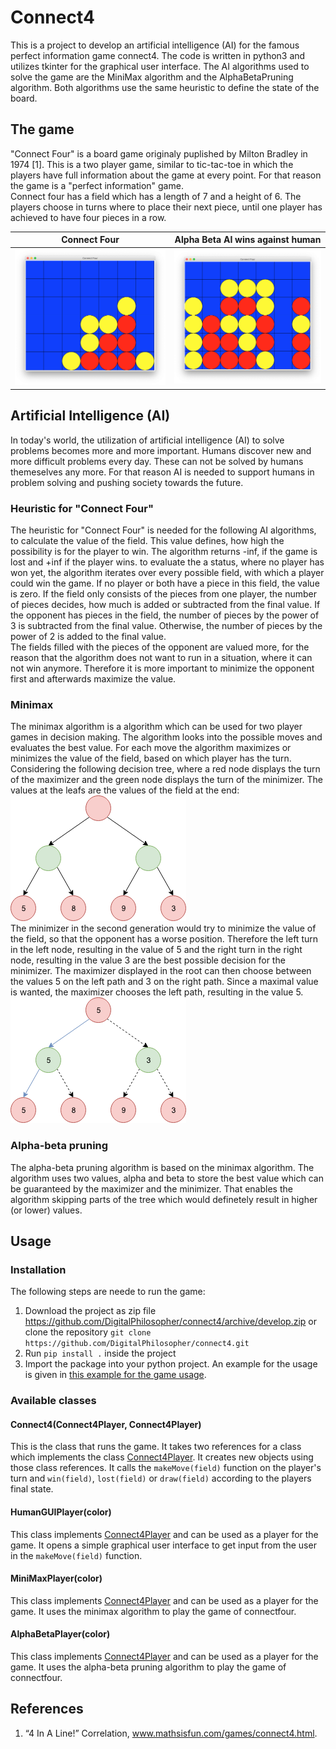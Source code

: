 # Connect4

This is a project to develop an artificial intelligence (AI) for the famous perfect information game connect4. The code is written in python3 and utilizes tkinter for the graphical user interface. The AI algorithms used to solve the game are the MiniMax algorithm and the AlphaBetaPruning algorithm. Both algorithms use the same heuristic to define the state of the board.


## The game

"Connect Four" is a board game originaly puplished by  Milton Bradley in 1974 [1]. This is a two player game, similar to tic-tac-toe in which the players have full information about the game at every point. For that reason the game is a "perfect information" game.
<br />
Connect four has a field which has a length of 7 and a height of 6. The players choose in turns where to place their next piece, until one player has achieved to have four pieces in a row.
<br />

| Connect Four | Alpha Beta AI wins against human |
| :-: | :-: |
| ![Picture of Connect Four - Alpha Beta AI wins against human](photos/ConnectFourAlphaBetaPruningWins1.png?raw=true "Connect Four - Alpha Beta AI wins against human") | ![Picture of Connect Four - Alpha Beta AI wins against human](photos/ConnectFourAlphaBetaPruningWins2.png?raw=true "Connect Four - Alpha Beta AI wins against human") |


## Artificial Intelligence (AI)
In today's world, the utilization of artificial intelligence (AI) to solve problems becomes more and more important. Humans discover new and more difficult problems every day. These can not be solved by humans themeselves any more. For that reason AI is needed to support humans in problem solving and pushing society towards the future.

### Heuristic for "Connect Four"
The heuristic for "Connect Four" is needed for the following AI algorithms, to calculate the value of the field. This value defines, how high the possibility is for the player to win. The algorithm returns -inf, if the game is lost and +inf if the player wins. to evaluate the a status, where no player has won yet, the algorithm iterates over every possible field, with which a player could win the game. If no player or both have a piece in this field, the value is zero. If the field only consists of the pieces from one player, the number of pieces decides, how much is added or subtracted from the final value. If the opponent has pieces in the field, the number of pieces by the power of 3 is subtracted from the final value. Otherwise, the number of pieces by the power of 2 is added to the final value.
<br />
The fields filled with the pieces of the opponent are valued more, for the reason that the algorithm does not want to run in a situation, where it can not win anymore. Therefore it is more important to minimize the opponent first and afterwards maximize the value.

### Minimax
The minimax algorithm is a algorithm which can be used for two player games in decision making. The algorithm looks into the possible moves and evaluates the best value. For each move the algorithm maximizes or minimizes the value of the field, based on which player has the turn. Considering the following decision tree, where a red node displays the turn of the maximizer and the green node displays the turn of the minimizer. The values at the leafs are the values of the field at the end:
<br />
![Decision Tree minimax algorithm](photos/DecisionTreeMinimax.png?raw=true "Decision tree minimax algorithm")
<br />
The minimizer in the second generation would try to minimize the value of the field, so that the opponent has a worse position. Therefore the left turn in the left node, resulting in the value of 5 and the right turn in the right node, resulting in the value 3 are the best possible decision for the minimizer. The maximizer displayed in the root can then choose between the values 5 on the left path and 3 on the right path. Since a maximal value is wanted, the maximizer chooses the left path, resulting in the value 5.
<br />
![Decision Tree minimax algorithm](photos/DecisionTreeMinimaxPath.png?raw=true "Decision tree minimax algorithm")

### Alpha-beta pruning
The alpha-beta pruning algorithm is based on the minimax algorithm. The algorithm uses two values, alpha and beta to store the best value which can be guaranteed by the maximizer and the minimizer. That enables the algorithm skipping parts of the tree which would definetely result in higher (or lower) values.


## Usage

### Installation
The following steps are neede to run the game:
1. Download the project as zip file https://github.com/DigitalPhilosopher/connect4/archive/develop.zip or clone the repository ```git clone https://github.com/DigitalPhilosopher/connect4.git```
2. Run ```pip install .``` inside the project
3. Import the package into your python project. An example for the usage is given in [this example for the game usage](example.py).

### Available classes

#### Connect4(Connect4Player, Connect4Player)
This is the class that runs the game. It takes two references for a class which implements the class [Connect4Player](connectfour/Connect4Player.py). It creates new objects using those class references. It calls the ```makeMove(field)``` function on the player's turn and ```win(field)```, ```lost(field)``` or ```draw(field)``` according to the players final state.

#### HumanGUIPlayer(color)
This class implements [Connect4Player](connectfour/Connect4Player.py) and can be used as a player for the game. It opens a simple graphical user interface to get input from the user in the ```makeMove(field)``` function. 

#### MiniMaxPlayer(color)
This class implements [Connect4Player](connectfour/Connect4Player.py) and can be used as a player for the game. It uses the minimax algorithm to play the game of connectfour.

#### AlphaBetaPlayer(color)
This class implements [Connect4Player](connectfour/Connect4Player.py) and can be used as a player for the game. It uses the alpha-beta pruning algorithm to play the game of connectfour.

## References

1. “4 In A Line!” Correlation, www.mathsisfun.com/games/connect4.html.